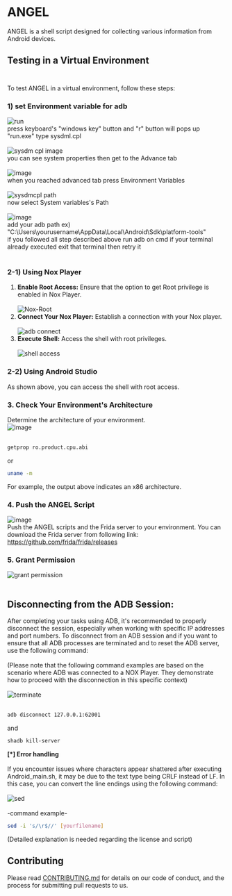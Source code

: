 # **ANGEL**
ANGEL is a shell script designed for collecting various information from Android devices.

## **Testing in a Virtual Environment** <br/><br/>
To test ANGEL in a virtual environment, follow these steps:

### **1) set Environment variable for adb**
![run](https://github.com/S3xyG4y/ANGEL/assets/55012702/11663704-1c85-41bb-986d-8a6f93b704e0)<br/>
press keyboard's "windows key" button and "r" button will pops up "run.exe" type sysdml.cpl<br/><br/>
![sysdm cpl image](https://github.com/S3xyG4y/ANGEL/assets/55012702/8c49a506-a5c6-4190-8c72-d874d68ef50e)<br/>
you can see system properties then get to the Advance tab<br/><br/>
![image](https://github.com/S3xyG4y/ANGEL/assets/55012702/68f73d4f-a4dd-405a-b4d4-b11e58586cee)<br/>
when you reached advanced tab press Environment Variables<br/><br/>
![sysdmcpl path](https://github.com/S3xyG4y/ANGEL/assets/55012702/643bb842-592c-4b8f-8040-e4d4def2ba08)<br/>
now select System variables's Path<br/><br/>
![image](https://github.com/S3xyG4y/ANGEL/assets/55012702/9ba154a5-e19f-4552-8a63-8967f6c5387a)<br/>
add your adb path ex) "C:\Users\yourusername\AppData\Local\Android\Sdk\platform-tools"<br/>
if you followed all step described above run adb on cmd if your terminal already executed exit that terminal then retry it<br/><br/>
### **2-1) Using Nox Player**
1) **Enable Root Access:** Ensure that the option to get Root privilege is enabled in Nox Player.<br/><br/>
![Nox-Root](https://github.com/S3xyG4y/ANGEL/assets/55012702/5655ff56-375b-4202-b507-c6d5375cbd2a)<br/>
2) **Connect Your Nox Player:** Establish a connection with your Nox player.<br/><br/>
![adb connect](https://github.com/S3xyG4y/ANGEL/assets/55012702/e9dd43ce-59ea-4fd8-9fb2-5640bb4d8401)<br/>
3) **Execute Shell:** Access the shell with root privileges.<br/><br/>
![shell access](https://github.com/S3xyG4y/ANGEL/assets/55012702/23b243e6-aa76-48f6-a033-9aa610b6065a)<br/>
### **2-2) Using Android Studio**
As shown above, you can access the shell with root access.

### **3. Check Your Environment's Architecture**
Determine the architecture of your environment.<br/>
![image](https://github.com/S3xyG4y/ANGEL/assets/55012702/2ff62415-eec0-49f4-a951-e988243087a4)<br/><br/>
```sh
getprop ro.product.cpu.abi
```
or
```sh
uname -m
```
For example, the output above indicates an x86 architecture.<br/>
### **4. Push the ANGEL Script**<br/>
![image](https://github.com/S3xyG4y/ANGEL/assets/55012702/2fb7ef9d-9d13-4a02-aaa8-e84c2e522cf3)<br/>
Push the ANGEL scripts and the Frida server to your environment. You can download the Frida server from following link: <br/> https://github.com/frida/frida/releases <br/>
### **5. Grant Permission**<br/>
![grant permission](https://github.com/S3xyG4y/ANGEL/assets/55012702/17bdbbc7-6103-4941-8814-4b1e0b9ba009)<br/><br/>

## **Disconnecting from the ADB Session:** <br/>
After completing your tasks using ADB, it's recommended to properly disconnect the session, especially when working with specific IP addresses and port numbers. To disconnect from an ADB session and if you want to ensure that all ADB processes are terminated and to reset the ADB server, use the following command:<br/><br/>
(Please note that the following command examples are based on the scenario where ADB was connected to a NOX Player. They demonstrate how to proceed with the disconnection in this specific context)<br/><br/>
![terminate](https://github.com/S3xyG4y/ANGEL/assets/55012702/fad4f679-f20b-4ef0-a5c9-a3be53ec9a74)<br/><br/>
```sh
adb disconnect 127.0.0.1:62001
```
and
```sh
shadb kill-server
```
**[*] Error handling**<br/><br/>
If you encounter issues where characters appear shattered after executing Android_main.sh, it may be due to the text type being CRLF instead of LF. In this case, you can convert the line endings using the following command: <br/><br/>
![sed](https://github.com/S3xyG4y/ANGEL/assets/55012702/cc9a3300-85ca-4f3f-bdee-7805685414ec)<br/><br/>
-command example-<br/>
```sh
sed -i 's/\r$//' [yourfilename]
```

(Detailed explanation is needed regarding the license and script)


## Contributing

Please read [CONTRIBUTING.md](https://github.com/S3xyG4y/ANGEL/blob/main/CONTRIBUTING.md) for details on our code of conduct, and the process for submitting pull requests to us.
